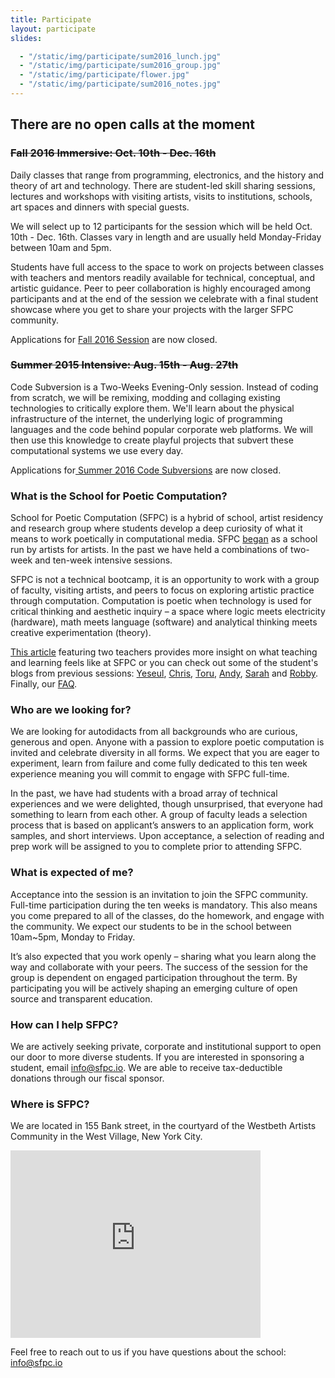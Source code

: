 ```yaml
---
title: Participate
layout: participate
slides:

  - "/static/img/participate/sum2016_lunch.jpg"
  - "/static/img/participate/sum2016_group.jpg"
  - "/static/img/participate/flower.jpg"
  - "/static/img/participate/sum2016_notes.jpg"
---
```


## There are no open calls at the moment

### ~~Fall 2016 Immersive: Oct. 10th - Dec. 16th~~
Daily classes that range from programming, electronics, and the history and theory of art and technology. There are student-led skill sharing sessions, lectures and workshops with visiting artists, visits to institutions, schools, art spaces and dinners with special guests.

We will select up to 12 participants for the session which will be held Oct. 10th - Dec. 16th. Classes vary in length and are usually held Monday-Friday between 10am and 5pm. 

Students have full access to the space to work on projects between classes with teachers and mentors readily available for technical, conceptual, and artistic guidance. Peer to peer collaboration is highly encouraged among participants and at the end of the session we celebrate with a final student showcase where you get to share your projects with the larger SFPC community.

<div class="alert alert-success" role="alert">Applications for <a href="/fall2016/">Fall 2016 Session</a> are now closed.
</div>

### ~~Summer 2015 Intensive: Aug. 15th - Aug. 27th~~
Code Subversion is a Two-Weeks Evening-Only session. Instead of coding from scratch, we will be remixing, modding and collaging existing technologies to critically explore them. We'll learn about the physical infrastructure of the internet, the underlying logic of programming languages and the code behind popular corporate web platforms. We will then use this knowledge to create playful projects that subvert these computational systems we use every day.

<div class="alert alert-success" role="alert">Applications for<a href="/summer16short/"> Summer 2016 Code Subversions</a> are now closed.
</div>

### What is the School for Poetic Computation?  

School for Poetic Computation (SFPC) is a hybrid of school, artist residency and research group where students develop a deep curiosity of what it means to work poetically in computational media. SFPC [began]((http://bits.blogs.nytimes.com/2013/08/12/code-to-joy-the-school-for-poetic-computation-opens/?_r=0)) as a school run by artists for artists. In the past we have held a combinations of two-week and ten-week intensive sessions.

SFPC is not a technical bootcamp, it is an opportunity to work with a group of faculty, visiting artists, and peers to focus on exploring artistic practice through computation. Computation is poetic when technology is used for critical thinking and aesthetic inquiry – a space where logic meets electricity (hardware), math meets language (software) and analytical thinking meets creative experimentation (theory). 

[This article](http://www.creativeapplications.net/education/teaching-and-learning-at-sfpc-conversation-with-allison-parrish-and-surya-mattu/) featuring two teachers provides more insight on what teaching and learning feels like at SFPC or you can check out some of the student's blogs from previous sessions: [Yeseul](http://ysfpc.tumblr.com), [Chris](http://sfpchris.tumblr.com/), [Toru](http://sfpctoruurakawa.tumblr.com/), [Andy](http://sfpc-amd.tumblr.com/), [Sarah](http://sarahgp.com/writings/sfpc/other-two-questions.html) and [Robby](http://robbykraft.com/sfpc/).  Finally, our [FAQ](http://sfpc.io/faq/).
  
### Who are we looking for?

We are looking for autodidacts from all backgrounds who are curious, generous and open. Anyone with a passion to explore poetic computation is invited and celebrate diversity in all forms. We expect that you are eager to experiment, learn from failure and come fully dedicated to this ten week experience meaning you will commit to engage with SFPC full-time. 

In the past, we have had students with a broad array of technical experiences and we were delighted, though unsurprised, that everyone had something to learn from each other. A group of faculty leads a selection process that is based on applicant’s answers to an application form, work samples, and short interviews. Upon acceptance, a selection of reading and prep work will be assigned to you to complete prior to attending SFPC.

### What is expected of me?

Acceptance into the session is an invitation to join the SFPC community. Full-time participation during the ten weeks is mandatory. This also means you come prepared to all of the classes, do the homework, and engage with the community. We expect our students to be in the school between 10am~5pm, Monday to Friday.

It’s also expected that you work openly – sharing what you learn along the way and collaborate with your peers. The success of the session for the group is dependent on engaged participation throughout the term. By participating you will be actively shaping an emerging culture of open source and transparent education. 

### How can I help SFPC?

We are actively seeking private, corporate and institutional support to open our door to more diverse students. If you are interested in sponsoring a student, email <info@sfpc.io>. We are able to receive tax-deductible donations through our fiscal sponsor. 

### Where is SFPC?
We are located in 155 Bank street, in the courtyard of the Westbeth Artists Community in the West Village, New York City.

<iframe src="https://www.google.com/maps/embed?pb=!1m26!1m12!1m3!1d3023.157285117621!2d-74.0114827845943!3d40.73656447932915!2m3!1f0!2f0!3f0!3m2!1i1024!2i768!4f13.1!4m11!3e6!4m3!3m2!1d40.736779899999995!2d-74.00924049999999!4m5!1s0x89c259eb003122d1%3A0xede8af6a55291528!2s155+Bank+St%2C+New+York%2C+NY+10014!3m2!1d40.7365645!2d-74.00929409999999!5e0!3m2!1sen!2sus!4v1466975848424" width="400" height="300" frameborder="0" style="border:0" allowfullscreen></iframe>


Feel free to reach out to us if you have questions about the school: [info@sfpc.io](mailto:info@sfpc.io)
